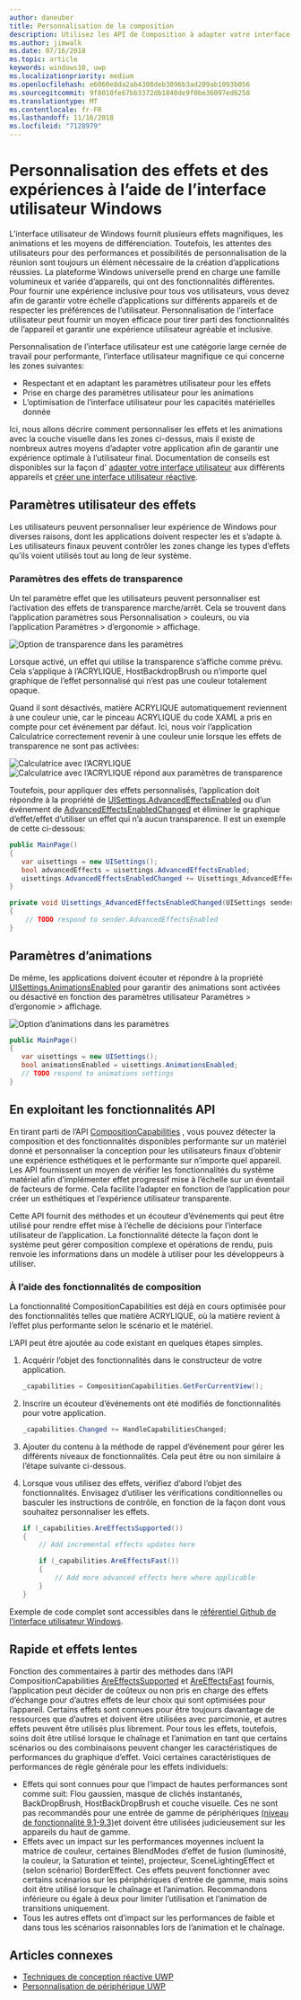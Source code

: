 ```yaml
---
author: daneuber
title: Personnalisation de la composition
description: Utilisez les API de Composition à adapter votre interface utilisateur, optimiser les performances et prendre en charge des paramètres utilisateur et les caractéristiques de l’appareil.
ms.author: jimwalk
ms.date: 07/16/2018
ms.topic: article
keywords: windows10, uwp
ms.localizationpriority: medium
ms.openlocfilehash: e6060e8da2ab4308deb3896b3ad209ab1093b056
ms.sourcegitcommit: 9f8010fe67bb3372db1840de9f0be36097ed6258
ms.translationtype: MT
ms.contentlocale: fr-FR
ms.lasthandoff: 11/16/2018
ms.locfileid: "7128979"
---
```

# <a name="tailoring-effects--experiences-using-windows-ui"></a>Personnalisation des effets et des expériences à l’aide de l’interface utilisateur Windows

L’interface utilisateur de Windows fournit plusieurs effets magnifiques, les animations et les moyens de différenciation. Toutefois, les attentes des utilisateurs pour des performances et possibilités de personnalisation de la réunion sont toujours un élément nécessaire de la création d’applications réussies. La plateforme Windows universelle prend en charge une famille volumineux et variée d’appareils, qui ont des fonctionnalités différentes. Pour fournir une expérience inclusive pour tous vos utilisateurs, vous devez afin de garantir votre échelle d’applications sur différents appareils et de respecter les préférences de l’utilisateur. Personnalisation de l’interface utilisateur peut fournir un moyen efficace pour tirer parti des fonctionnalités de l’appareil et garantir une expérience utilisateur agréable et inclusive.

Personnalisation de l’interface utilisateur est une catégorie large cernée de travail pour performante, l’interface utilisateur magnifique ce qui concerne les zones suivantes:

- Respectant et en adaptant les paramètres utilisateur pour les effets
- Prise en charge des paramètres utilisateur pour les animations
- L’optimisation de l’interface utilisateur pour les capacités matérielles donnée

Ici, nous allons décrire comment personnaliser les effets et les animations avec la couche visuelle dans les zones ci-dessus, mais il existe de nombreux autres moyens d’adapter votre application afin de garantir une expérience optimale à l’utilisateur final. Documentation de conseils est disponibles sur la façon d' [adapter votre interface utilisateur](/design/layout/screen-sizes-and-breakpoints-for-responsive-design.md) aux différents appareils et [créer une interface utilisateur réactive](/design/layout/responsive-design.md).

## <a name="user-effects-settings"></a>Paramètres utilisateur des effets

Les utilisateurs peuvent personnaliser leur expérience de Windows pour diverses raisons, dont les applications doivent respecter les et s’adapte à. Les utilisateurs finaux peuvent contrôler les zones change les types d’effets qu’ils voient utilisés tout au long de leur système.

### <a name="transparency-effects-settings"></a>Paramètres des effets de transparence

Un tel paramètre effet que les utilisateurs peuvent personnaliser est l’activation des effets de transparence marche/arrêt. Cela se trouvent dans l’application paramètres sous Personnalisation > couleurs, ou via l’application Paramètres > d’ergonomie > affichage.

![Option de transparence dans les paramètres](images/tailoring-transparency-setting.png)

Lorsque activé, un effet qui utilise la transparence s’affiche comme prévu. Cela s’applique à l’ACRYLIQUE, HostBackdropBrush ou n’importe quel graphique de l’effet personnalisé qui n’est pas une couleur totalement opaque.

Quand il sont désactivés, matière ACRYLIQUE automatiquement reviennent à une couleur unie, car le pinceau ACRYLIQUE du code XAML a pris en compte pour cet événement par défaut. Ici, nous voir l’application Calculatrice correctement revenir à une couleur unie lorsque les effets de transparence ne sont pas activées:

![Calculatrice avec l’ACRYLIQUE](images/tailoring-acrylic.png)
![Calculatrice avec l’ACRYLIQUE répond aux paramètres de transparence](images/tailoring-acrylic-fallback.png)

Toutefois, pour appliquer des effets personnalisés, l’application doit répondre à la propriété de [UISettings.AdvancedEffectsEnabled](https://docs.microsoft.com/uwp/api/windows.ui.viewmanagement.uisettings.advancedeffectsenabledchanged) ou d’un événement de [AdvancedEffectsEnabledChanged](https://docs.microsoft.com/uwp/api/windows.ui.viewmanagement.uisettings.advancedeffectsenabledchanged) et éliminer le graphique d’effet/effet d’utiliser un effet qui n’a aucun transparence. Il est un exemple de cette ci-dessous:

```cs
public MainPage()
{
   var uisettings = new UISettings();
   bool advancedEffects = uisettings.AdvancedEffectsEnabled;
   uisettings.AdvancedEffectsEnabledChanged += Uisettings_AdvancedEffectsEnabledChanged;
}

private void Uisettings_AdvancedEffectsEnabledChanged(UISettings sender, object args)
{
    // TODO respond to sender.AdvancedEffectsEnabled
}
```

## <a name="animations-settings"></a>Paramètres d’animations

De même, les applications doivent écouter et répondre à la propriété [UISettings.AnimationsEnabled](https://docs.microsoft.com/uwp/api/windows.ui.viewmanagement.uisettings.animationsenabled) pour garantir des animations sont activées ou désactivé en fonction des paramètres utilisateur Paramètres > d’ergonomie > affichage.

![Option d’animations dans les paramètres](images/tailoring-animations-setting.png)

```cs
public MainPage()
{
   var uisettings = new UISettings();
   bool animationsEnabled = uisettings.AnimationsEnabled;
   // TODO respond to animations settings
}

```

## <a name="leveraging-the-capabilities-api"></a>En exploitant les fonctionnalités API

En tirant parti de l’API [CompositionCapabilities](/uwp/api/windows.ui.composition.compositioncapabilities) , vous pouvez détecter la composition et des fonctionnalités disponibles performante sur un matériel donné et personnaliser la conception pour les utilisateurs finaux d’obtenir une expérience esthétiques et le performante sur n’importe quel appareil. Les API fournissent un moyen de vérifier les fonctionnalités du système matériel afin d’implémenter effet progressif mise à l’échelle sur un éventail de facteurs de forme. Cela facilite l’adapter en fonction de l’application pour créer un esthétiques et l’expérience utilisateur transparente.

Cette API fournit des méthodes et un écouteur d’événements qui peut être utilisé pour rendre effet mise à l’échelle de décisions pour l’interface utilisateur de l’application. La fonctionnalité détecte la façon dont le système peut gérer composition complexe et opérations de rendu, puis renvoie les informations dans un modèle à utiliser pour les développeurs à utiliser.

### <a name="using-composition-capabilities"></a>À l’aide des fonctionnalités de composition

La fonctionnalité CompositionCapabilities est déjà en cours optimisée pour des fonctionnalités telles que matière ACRYLIQUE, où la matière revient à l’effet plus performante selon le scénario et le matériel.

L’API peut être ajoutée au code existant en quelques étapes simples.

1. Acquérir l’objet des fonctionnalités dans le constructeur de votre application.

    ```cs
    _capabilities = CompositionCapabilities.GetForCurrentView();
    ```

1. Inscrire un écouteur d’événements ont été modifiés de fonctionnalités pour votre application.

    ```cs
    _capabilities.Changed += HandleCapabilitiesChanged;
    ```

1. Ajouter du contenu à la méthode de rappel d’événement pour gérer les différents niveaux de fonctionnalités. Cela peut être ou non similaire à l’étape suivante ci-dessous.
1. Lorsque vous utilisez des effets, vérifiez d’abord l’objet des fonctionnalités. Envisagez d’utiliser les vérifications conditionnelles ou basculer les instructions de contrôle, en fonction de la façon dont vous souhaitez personnaliser les effets.

    ```cs
    if (_capabilities.AreEffectsSupported())
    {
        // Add incremental effects updates here

        if (_capabilities.AreEffectsFast())
        {
            // Add more advanced effects here where applicable
        }
    }
    ```

Exemple de code complet sont accessibles dans le [référentiel Github de l’interface utilisateur Windows](https://github.com/Microsoft/WindowsUIDevLabs/tree/master/SampleGallery/Samples/SDK%2015063/CompCapabilities).

## <a name="fast-vs-slow-effects"></a>Rapide et effets lentes

Fonction des commentaires à partir des méthodes dans l’API CompositionCapabilities [AreEffectsSupported](/uwp/api/windows.ui.composition.compositioncapabilities.areeffectssupported) et [AreEffectsFast](/uwp/api/windows.ui.composition.compositioncapabilities.areeffectsfast) fournis, l’application peut décider de coûteux ou non pris en charge des effets d’échange pour d’autres effets de leur choix qui sont optimisées pour l’appareil. Certains effets sont connues pour être toujours davantage de ressources que d’autres et doivent être utilisées avec parcimonie, et autres effets peuvent être utilisés plus librement. Pour tous les effets, toutefois, soins doit être utilisé lorsque le chaînage et l’animation en tant que certains scénarios ou des combinaisons peuvent changer les caractéristiques de performances du graphique d’effet. Voici certaines caractéristiques de performances de règle générale pour les effets individuels:

- Effets qui sont connues pour que l’impact de hautes performances sont comme suit: Flou gaussien, masque de clichés instantanés, BackDropBrush, HostBackDropBrush et couche visuelle. Ces ne sont pas recommandés pour une entrée de gamme de périphériques [(niveau de fonctionnalité 9.1-9.3)](https://msdn.microsoft.com/library/windows/desktop/ff476876(v=vs.85).aspx)et doivent être utilisées judicieusement sur les appareils du haut de gamme.
- Effets avec un impact sur les performances moyennes incluent la matrice de couleur, certaines BlendModes d’effet de fusion (luminosité, la couleur, la Saturation et teinte), projecteur, SceneLightingEffect et (selon scénario) BorderEffect. Ces effets peuvent fonctionner avec certains scénarios sur les périphériques d’entrée de gamme, mais soins doit être utilisé lorsque le chaînage et l’animation. Recommandons inférieure ou égale à deux pour limiter l’utilisation et l’animation de transitions uniquement.
- Tous les autres effets ont d’impact sur les performances de faible et dans tous les scénarios raisonnables lors de l’animation et le chaînage.

## <a name="related-articles"></a>Articles connexes

- [Techniques de conception réactive UWP](https://docs.microsoft.com/windows/uwp/design/layout/responsive-design)
- [Personnalisation de périphérique UWP](https://docs.microsoft.com/windows/uwp/design/layout/screen-sizes-and-breakpoints-for-responsive-design)
